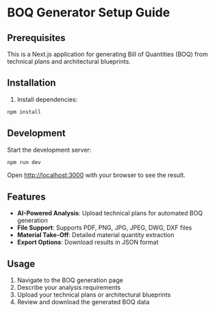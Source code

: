 # BOQ Generator Setup Guide

## Prerequisites

This is a Next.js application for generating Bill of Quantities (BOQ) from technical plans and architectural blueprints.

## Installation

1. Install dependencies:

```bash
npm install
```

## Development

Start the development server:

```bash
npm run dev
```

Open [http://localhost:3000](http://localhost:3000) with your browser to see the result.

## Features

- **AI-Powered Analysis**: Upload technical plans for automated BOQ generation
- **File Support**: Supports PDF, PNG, JPG, JPEG, DWG, DXF files
- **Material Take-Off**: Detailed material quantity extraction
- **Export Options**: Download results in JSON format

## Usage

1. Navigate to the BOQ generation page
2. Describe your analysis requirements
3. Upload your technical plans or architectural blueprints
4. Review and download the generated BOQ data
